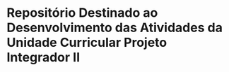 # Repositório Destinado ao Desenvolvimento das Atividades da Unidade Curricular Projeto Integrador II
